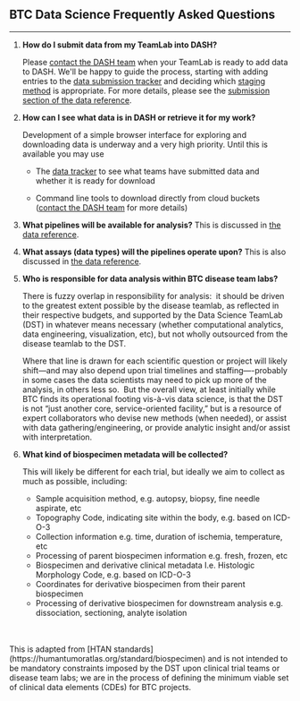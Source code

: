 
<style>
   .navbar, .bs-sidebar { display: none; }
</style>

## BTC Data Science Frequently Asked Questions
<hr>

1. **How do I submit data from my TeamLab into DASH?**

    Please [contact the DASH team](mailto:dash@breakthroughcancer.org) when your TeamLab is ready to add data to DASH.
    We'll be happy to guide the process, starting with adding entries to the
<a target=_blank
href="https://breakthroughcancer.sharepoint.com/:x:/s/DataScienceHub/EXcr6XK3eTdEienLGINk6WQBxOI0Xdt78GhulUT9gXz-PQ?e=2VTl1d"> data submission tracker</a>
and deciding which [staging method](index.md#staging-area) is appropriate.  For more details, please see the
   [submission section of the data reference](index.md#submitting-and-tracking).

2. **How can I see what data is in DASH or retrieve it for my work?**

    Development of a simple browser interface for exploring and downloading data is underway and a very high
    priority.  Until this is available you may use

    - The <a target=_blank
href="https://breakthroughcancer.sharepoint.com/:x:/s/DataScienceHub/EXcr6XK3eTdEienLGINk6WQBxOI0Xdt78GhulUT9gXz-PQ?e=2VTl1d"> data tracker</a> to see what teams have submitted data and whether it is ready for download

    - Command line tools to download directly from cloud buckets ([contact the DASH team](mailto:dash@breakthroughcancer.org) for more details)

3. **What pipelines will be available for analysis?**
   This is discussed in [the data reference](index.md#analysis-and-pipelines).

4. **What assays (data types) will the pipelines operate upon?**
   This is also discussed in [the data reference](index.md#analysis-and-pipelines).

5. **Who is responsible for data analysis within BTC disease team labs?**

    There is fuzzy overlap in responsibility for analysis:  it should be driven to the greatest extent possible by the
    disease teamlab, as reflected in their respective budgets, and supported by the Data Science TeamLab (DST)
	in whatever means necessary (whether computational analytics, data engineering, visualization, etc), but not
	wholly outsourced from the disease teamlab to the DST.

    Where that line is drawn for each scientific question or project will likely shift—and may also depend upon
	trial timelines and staffing—-probably in some cases the data scientists may need to pick up more of the
	analysis, in others less so.  But the overall view, at least initially while BTC finds its operational
	footing vis-à-vis data science, is that the DST is not “just another core, service-oriented facility,” but
	is a resource of expert collaborators who devise new methods (when needed), or assist with data
	gathering/engineering, or provide analytic insight and/or assist with interpretation.

6. **What kind of biospecimen metadata will be collected?**

     This will likely be different for each trial, but ideally we aim to collect as much as possible, including:

    - Sample acquisition method, e.g. autopsy, biopsy, fine needle aspirate, etc
    - Topography Code, indicating site within the body, e.g. based on ICD-O-3
    - Collection information e.g. time, duration of ischemia, temperature, etc
    - Processing of parent biospecimen information e.g. fresh, frozen, etc
    - Biospecimen and derivative clinical metadata I.e. Histologic Morphology Code, e.g. based on ICD-O-3
    - Coordinates for derivative biospecimen from their parent biospecimen
    - Processing of derivative biospecimen for downstream analysis e.g. dissociation, sectioning, analyte isolation 
<br>
<br>
     This is adapted from [HTAN standards](https://humantumoratlas.org/standard/biospecimen) and is not intended
	 to be mandatory constraints imposed by the DST upon clinical trial teams or disease team labs; we are in the
	 process of defining the minimum viable set of clinical data elements (CDEs) for BTC projects.

